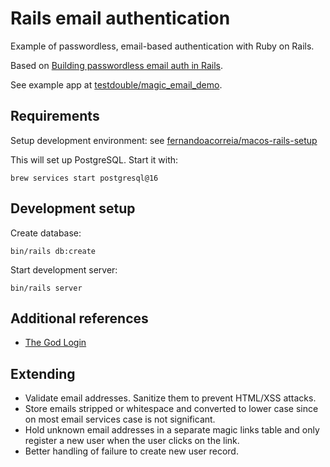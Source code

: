 # Rails email authentication

Example of passwordless, email-based authentication with Ruby on Rails.

Based on [Building passwordless email auth in Rails](https://blog.testdouble.com/posts/2022-10-25-building-passwordless-email-auth-in-rails/).

See example app at [testdouble/magic_email_demo](https://github.com/testdouble/magic_email_demo).

## Requirements

Setup development environment: see [fernandoacorreia/macos-rails-setup](https://github.com/fernandoacorreia/macos-rails-setup)

This will set up PostgreSQL. Start it with:

```
brew services start postgresql@16
```

## Development setup

Create database:

```
bin/rails db:create
```

Start development server:

```
bin/rails server
```

## Additional references

- [The God Login](https://blog.codinghorror.com/the-god-login/)

## Extending

- Validate email addresses. Sanitize them to prevent HTML/XSS attacks.
- Store emails stripped or whitespace and converted to lower case since on most email services case is not significant.
- Hold unknown email addresses in a separate magic links table and only register a new user when the user clicks on the link.
- Better handling of failure to create new user record.
